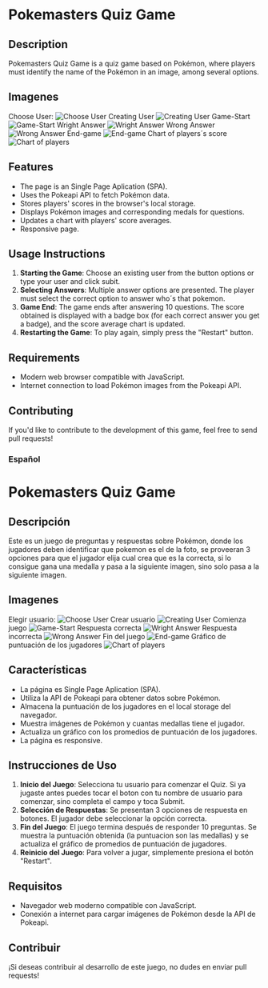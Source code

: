 # Pokemasters Quiz Game

## Description

Pokemasters Quiz Game is a quiz game based on Pokémon, where players must identify the name of the Pokémon in an image, among several options.

## Imagenes
Choose User:
![Choose User](https://github.com/SebasBarrientos/PokeQuiz/assets/117609894/5792a9c7-7d09-4187-abbd-fdae326665d5)
Creating User
![Creating User](https://github.com/SebasBarrientos/PokeQuiz/assets/117609894/e305e6b8-e927-46b7-8104-2ee788a7ff39)
Game-Start
![Game-Start](https://github.com/SebasBarrientos/PokeQuiz/assets/117609894/a982053a-21a6-49ef-8cab-dd45135d58d8)
Wright Answer
![Wright Answer](https://github.com/SebasBarrientos/PokeQuiz/assets/117609894/93468cb6-a542-4962-8872-ce9e2e3b2a69)
Wrong Answer
![Wrong Answer](https://github.com/SebasBarrientos/PokeQuiz/assets/117609894/557fec24-e8e5-4341-af82-6dd45505af9f)
End-game
![End-game](https://github.com/SebasBarrientos/PokeQuiz/assets/117609894/b8a3e31f-efa6-4499-846e-1b5ea5870203)
Chart of players´s score
![Chart of players](https://github.com/SebasBarrientos/PokeQuiz/assets/117609894/1efa490a-8e90-40f2-9541-4b913a4aa781)

## Features

- The page is an Single Page Aplication (SPA).
- Uses the Pokeapi API to fetch Pokémon data.
- Stores players' scores in the browser's local storage.
- Displays Pokémon images and corresponding medals for questions.
- Updates a chart with players' score averages.
- Responsive page.

## Usage Instructions

1. **Starting the Game**: Choose an existing user from the button options or type your user and click subit.
2. **Selecting Answers**: Multiple answer options are presented. The player must select the correct option to answer who´s that pokemon.
3. **Game End**: The game ends after answering 10 questions. The score obtained is displayed with a badge box (for each correct answer you get a badge), and the score average chart is updated.
4. **Restarting the Game**: To play again, simply press the "Restart" button.

## Requirements

- Modern web browser compatible with JavaScript.
- Internet connection to load Pokémon images from the Pokeapi API.

## Contributing

If you'd like to contribute to the development of this game, feel free to send pull requests!




### 
### Español

# Pokemasters Quiz Game

## Descripción

Este es un juego de preguntas y respuestas sobre Pokémon, donde los jugadores deben identificar que pokemon es el de la foto, se proveeran 3 opciones para que el jugador elija cual crea que es la correcta, si lo consigue gana una medalla y pasa a la siguiente imagen, sino solo pasa a la siguiente imagen.

## Imagenes
Elegir usuario:
![Choose User](https://github.com/SebasBarrientos/PokeQuiz/assets/117609894/5792a9c7-7d09-4187-abbd-fdae326665d5)
Crear usuario
![Creating User](https://github.com/SebasBarrientos/PokeQuiz/assets/117609894/e305e6b8-e927-46b7-8104-2ee788a7ff39)
Comienza juego
![Game-Start](https://github.com/SebasBarrientos/PokeQuiz/assets/117609894/a982053a-21a6-49ef-8cab-dd45135d58d8)
Respuesta correcta
![Wright Answer](https://github.com/SebasBarrientos/PokeQuiz/assets/117609894/93468cb6-a542-4962-8872-ce9e2e3b2a69)
Respuesta incorrecta
![Wrong Answer](https://github.com/SebasBarrientos/PokeQuiz/assets/117609894/557fec24-e8e5-4341-af82-6dd45505af9f)
Fin del juego
![End-game](https://github.com/SebasBarrientos/PokeQuiz/assets/117609894/b8a3e31f-efa6-4499-846e-1b5ea5870203)
Gráfico de puntuación de los jugadores
![Chart of players](https://github.com/SebasBarrientos/PokeQuiz/assets/117609894/1efa490a-8e90-40f2-9541-4b913a4aa781)


## Características

- La página es Single Page Aplication (SPA).
- Utiliza la API de Pokeapi para obtener datos sobre Pokémon.
- Almacena la puntuación de los jugadores en el local storage del navegador.
- Muestra imágenes de Pokémon y cuantas medallas tiene el jugador.
- Actualiza un gráfico con los promedios de puntuación de los jugadores.
- La página es responsive.

## Instrucciones de Uso

1. **Inicio del Juego**: Selecciona tu usuario para comenzar el Quiz. Si ya jugaste antes puedes tocar el boton con tu nombre de usuario para comenzar, sino completa el campo y toca Submit.
2. **Selección de Respuestas**: Se presentan 3 opciones de respuesta en botones. El jugador debe seleccionar la opción correcta.
3. **Fin del Juego**: El juego termina después de responder 10 preguntas. Se muestra la puntuación obtenida (la puntuacion son las medallas) y se actualiza el gráfico de promedios de puntuación de jugadores.
4. **Reinicio del Juego**: Para volver a jugar, simplemente presiona el botón "Restart".

## Requisitos

- Navegador web moderno compatible con JavaScript.
- Conexión a internet para cargar imágenes de Pokémon desde la API de Pokeapi.

## Contribuir

¡Si deseas contribuir al desarrollo de este juego, no dudes en enviar pull requests!
